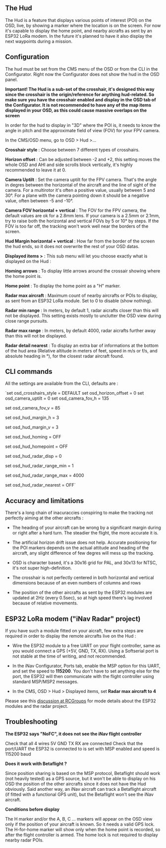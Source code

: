 ## The Hud

The Hud is a feature that displays various points of interest (POI) on the OSD, live, by showing a marker where the location is on the screen. For now it's capable to display the home point, and nearby aicrafts as sent by an ESP32 LoRa modem. In the future it's planned to have it also display the next waypoints during a mission.


## Configuration

The hud must be set from the CMS menu of the OSD or from the CLI in the Configurator.
Right now the Configurator does not show the hud in the OSD panel.

**Important! The Hud is a sub-set of the crosshair, it's designed this way since the crosshair is the origin/reference for anything hud-related. So make sure you have the crosshair enabled and display in the OSD tab of the Configurator. It is not recommended to have any of the map items displayed in your OSD, as this could cause massive overlaps on the screen**

In order for the hud to display in "3D" where the POI is, it needs to know the angle in pitch and the approximate field of view (FOV) for your FPV camera.

In the CMS/OSD menu, go to OSD > Hud >... 

**Crosshair style** : Choose between 7 different types of crosshairs.

**Horizon offset** : Can be adjusted between -2 and +2, this setting moves the whole OSD and AHI and side scrolls block vertically, it's highly recommended to leave it at 0.

**Camera Uptilt** : Set the camera uptilt for the FPV camera. That's the angle in degres between the horizontal of the aircraft and the line of sight of the camera. For a multirotor it's often a positive value, usually between 5 and 30°. For a plane with the camera pointing down it should be a negative value, often between -5 and -10°.

**Camera FOV horizontal + vertical** : The FOV for the FPV camera, the default values are ok for a 2.8mm lens. If your camera is a 2.5mm or 2.1mm, try to raise both the horizontal and vertical FOVs by 5 or 10° by steps. If the FOV is too far off, the tracking won't work well near the borders of the screen.

**Hud Margin horizontal + vertical** : How far from the border of the screen the hud ends, so it does not overwrite the rest of your OSD datas.


**Displayed items >** : This sub menu will let you choose exactly what is displayed on the Hud :

**Homing arrows** : To display little arrows around the crossair showing where the home point is.

**Home point** : To display the home point as a "H" marker.

**Radar max aircraft** : Maximum count of nearby aircrafts or POIs to display, as sent from an ESP32 LoRa  module. Set to 0 to disable (show nothing).

**Radar min range** : In meters, by default 1, radar aicrafts closer than this will not be displayed. This setting exists mostly to unclutter the OSD view during close range pursuits.

**Radar max range** : In meters, by default 4000, radar aicrafts further away than this will not be displayed. 

**Radar detail nearest** : To display an extra bar of informations at the bottom of the hud area (Relative altitude in meters of feet, speed in m/s or f/s, and absolute heading in °), for the closest radar aircraft found.


## CLI commands

All the settings are available from the CLI, defaults are :

`set osd_crosshairs_style = DEFAULT
set osd_horizon_offset = 0
set osd_camera_uptilt = 0
set osd_camera_fov_h = 135

set osd_camera_fov_v = 85

set osd_hud_margin_h = 3

set osd_hud_margin_v = 3

set osd_hud_homing = OFF

set osd_hud_homepoint = OFF

set osd_hud_radar_disp = 0

set osd_hud_radar_range_min = 1

set osd_hud_radar_range_max = 4000

set osd_hud_radar_nearest = OFF`


##  Accuracy and limitations

There's a long chain of inacuraccies conspiring to make the tracking not perfectly aiming at the other aircrafts :

* The heading of your aircraft can be wrong by a significant margin during or right after a hard turn. The steadier the flight, the more accurate it is.

* The artificial horizon drift issue does not help. Accurate positioning for the POI markers depends on the actual attitude and heading of the aircraft, any slight difference of few degres will mess up the tracking.

* OSD is character based, it's a 30x16 grid for PAL, and 30x13 for NTSC, it's not super high-definition.

* The crosshair is not perfectly centered in both horizontal and vertical dimensions because of an even numbers of columns and rows

* The position of the other aircrafts as sent by the ESP32 modules are updated at 2Hz (every 0.5sec), so at high speed there's lag involved because of relative movements.


## ESP32 LoRa modem ("iNav Radar" project)

If you have such a module fitted on your aicraft, few extra steps are required in order to display the remote aircrafts live on the Hud :

* Wire the ESP32 module to a free UART on your flight controller, same as you would connect a GPS (+5V, GND, TX, RX). Using a Softserial port is not stable at the time of writing, and not recommended.

* In the iNav Configurator, Ports tab, enable the MSP option for this UART, and set the speed to **115200**. You don't have to set anything else for the port, the ESP32 will then communicate with the flight controller using standard MSP/MSP2 messages.

* In the CMS, OSD > Hud > Displayed items, set **Radar max aircraft to 4**

Please see this [discussion at RCGroups](https://www.rcgroups.com/forums/showthread.php?3304673-iNav-Radar-ESP32-LoRa-modems) for mode details about the ESP32 modules and the radar project.


##  Troubleshooting

**The ESP32 says "NoFC", it does not see the iNav flight controller**

Check that all 4 wires 5V GND TX RX are connected
Check that the port/UART the ESP32 is connected to is set with MSP enabled and speed is 115200 baud

**Does it work with Betaflight ?**

Since position sharing is based on the MSP protocol, Betaflight should work (not heavily tested) as a GPS source, but it won't be able to display on his OSD the position of the other aircrafts since it does not have the Hud obviously. Said another way, an iNav aircraft can track a Betaflight aircraft (if fitted with a functional GPS unit), but the Betaflight won't see the iNav aircraft.

**Conditions before display**

The H marker and/or the A, B, C ... markers will appear on the OSD view only if the position of your aircraft is known. So it needs a valid GPS lock. The H-for-home marker will show only when the home point is recorded, so after the flight controller is armed. The home lock is not required to display nearby radar POIs.